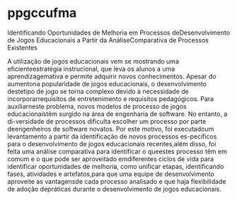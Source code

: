 # ppgccufma
Identificando Oportunidades de Melhoria em Processos deDesenvolvimento de Jogos Educacionais a Partir da AnáliseComparativa de Processos Existentes

A utilização de jogos educacionais vem se mostrando uma eficienteestratégia instrucional, que leva os alunos a uma aprendizagemativa e permite adquirir novos conhecimentos. Apesar do aumentona popularidade de jogos educacionais, o desenvolvimento destetipo de jogo se torna complexo devido à necessidade de incorporarrequisitos de entretenimento e requisitos pedagógicos. Para auxiliarneste problema, novos modelos de processo de jogos educacionaistêm surgido na área de engenharia de software. No entanto, a di-versidade de processos dificulta escolher um processo por parte deengenheiros de software novatos. Por este motivo, foi executadoum levantamento a partir da identificação de novos processos es-pecíficos para o desenvolvimento de jogos educacionais recentes,além disso, foi feita uma análise comparativa para identificar o queestes processo têm em comum e o que pode ser aproveitado emdiferentes ciclos de vida para identificar oportunidades de melhoria, como unificar etapas, identificando fases, atividades e artefatos,para que uma equipe de desenvolvimento aproveite as vantagensde cada processo analisado e que haja flexibilidade de adoção depráticas durante o desenvolvimento de jogos educacionais.
